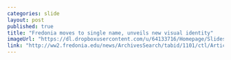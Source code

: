 ```yaml
---
categories: slide
layout: post
published: true
title: "Fredonia moves to single name, unveils new visual identity"
imageUrl: "https://dl.dropboxusercontent.com/u/64133716/Homepage/Slides/fred_logo.jpg"
link: "http://ww2.fredonia.edu/news/ArchivesSearch/tabid/1101/ctl/ArticleView/mid/1878/articleId/4892/SUNY_Fredonia__Fredonia_State_College_moves_to_single_name_unveils_new_visual_identity.aspx"
---
```


